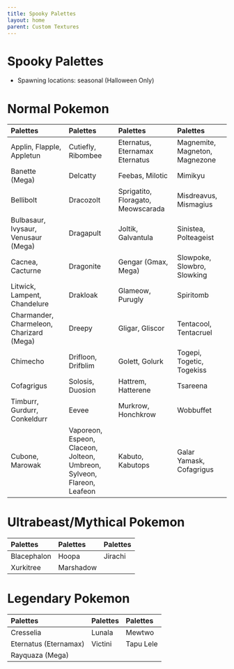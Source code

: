 ```yaml
---
title: Spooky Palettes
layout: home
parent: Custom Textures
---
```


# Spooky Palettes
- Spawning locations: seasonal (Halloween Only)
# Normal Pokemon

| Palettes                                 | Palettes                                                                   | Palettes                           | Palettes                       |
|:-----------------------------------------|:---------------------------------------------------------------------------|:-----------------------------------|:-------------------------------|
| Applin, Flapple, Appletun                | Cutiefly, Ribombee                                                         | Eternatus,<br/>Eternamax Eternatus | Magnemite, Magneton, Magnezone |
| Banette (Mega)                           | Delcatty                                                                   | Feebas, Milotic                    | Mimikyu                        |
| Bellibolt                                | Dracozolt                                                                  | Sprigatito, Floragato, Meowscarada | Misdreavus, Mismagius          |
| Bulbasaur, Ivysaur, Venusaur (Mega)      | Dragapult                                                                  | Joltik, Galvantula                 | Sinistea, Polteageist          |
| Cacnea, Cacturne                         | Dragonite                                                                  | Gengar (Gmax, Mega)                | Slowpoke, Slowbro, Slowking    |
| Litwick, Lampent, Chandelure             | Drakloak                                                                   | Glameow, Purugly                   | Spiritomb                      |
| Charmander, Charmeleon, Charizard (Mega) | Dreepy                                                                     | Gligar, Gliscor                    | Tentacool, Tentacruel          |
| Chimecho                                 | Drifloon, Drifblim                                                         | Golett, Golurk                     | Togepi, Togetic, Togekiss      |
| Cofagrigus                               | Solosis, Duosion                                                           | Hattrem, Hatterene                 | Tsareena                       |
| Timburr, Gurdurr, Conkeldurr             | Eevee                                                                      | Murkrow, Honchkrow                 | Wobbuffet                      |
| Cubone, Marowak                          | Vaporeon, Espeon, Claceon,<br/>Jolteon, Umbreon, Sylveon, Flareon, Leafeon | Kabuto, Kabutops                   | Galar Yamask, Cofagrigus       |


# Ultrabeast/Mythical Pokemon

| Palettes        | Palettes  | Palettes |
|:----------------|:----------|:---------|
| Blacephalon     | Hoopa     | Jirachi  |
| Xurkitree       | Marshadow |          |

# Legendary Pokemon

| Palettes              | Palettes | Palettes  |
|:----------------------|:---------|:----------|
| Cresselia             | Lunala   | Mewtwo    |
| Eternatus (Eternamax) | Victini  | Tapu Lele |
| Rayquaza (Mega)       |          |           |

